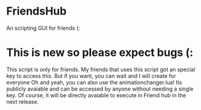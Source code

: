 # FriendsHub
An scripting GUI for friends (:
# This is new so please expect bugs (:
This script is only for friends. My friends that uses this script got an special key to access this. But if you want, you can wait and I will create for everyone 
Oh and yeah, you can also use the animationchanger.lua! Its publicly avaiable and can be accessed by anyone without needing a single key. Of course, it will be directly avaiable to execute in Friend hub in the next release.
